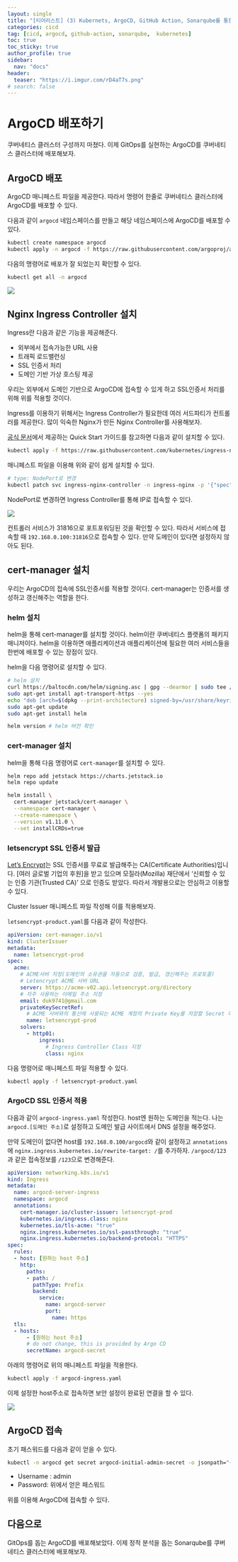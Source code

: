 ```yaml
---
layout: single
title: "[티어리스트] (3) Kubernets, ArgoCD, GitHub Action, Sonarqube를 통한 CICD 구축기"
categories: cicd
tag: [cicd, argocd, github-action, sonarqube,  kubernetes]
toc: true
toc_sticky: true
author_profile: true
sidebar:
  nav: "docs"
header:
  teaser: "https://i.imgur.com/rD4aT7s.png"
# search: false
---
```

# ArgoCD 배포하기

쿠버네티스 클러스터 구성까지 마쳤다. 이제 GitOps를 실현하는 ArgoCD를 쿠버네티스 클러스터에 배포해보자.

## ArgoCD 배포

ArgoCD 매니페스트 파일을 제공한다. 따라서 명령어 한줄로 쿠버네티스 클러스터에 ArgoCD를 배포할 수 있다.

다음과 같이 `argocd` 네임스페이스를 만들고 해당 네임스페이스에 ArgoCD를 배포할 수 있다.

```sh
kubectl create namespace argocd
kubectl apply -n argocd -f https://raw.githubusercontent.com/argoproj/argo-cd/stable/manifests/install.yaml

```

다음의 명령어로 배포가 잘 되었는지 확인할 수 있다.

```sh
kubectl get all -n argocd
```

![](https://i.imgur.com/KyoyReP.png)

## Nginx Ingress Controller 설치

Ingress란 다음과 같은 기능을 제공해준다.

- 외부에서 접속가능한 URL 사용
- 트래픽 로드밸런싱
- SSL 인증서 처리
- 도메인 기반 가상 호스팅 제공

우리는 외부에서 도메인 기반으로 ArgoCD에 접속할 수 있게 하고 SSL인증서 처리를 위해 위를 적용할 것이다.

Ingress를 이용하기 위해서는 Ingress Controller가 필요한데 여러 서드파티가 컨트롤러를 제공한다. 많이 익숙한 Nginx가 만든 Nginx Controller를 사용해보자.

[공식 문서](https://kubernetes.github.io/ingress-nginx/deploy/)에서 제공하는 Quick Start 가이드를 참고하면 다음과 같이 설치할 수 있다.

```sh
kubectl apply -f https://raw.githubusercontent.com/kubernetes/ingress-nginx/controller-v1.10.0/deploy/static/provider/cloud/deploy.yaml
```

매니페스트 파일을 이용해 위와 같이 쉽게 설치할 수 있다.

```sh
# type: NodePort로 변경
kubectl patch svc ingress-nginx-controller -n ingress-nginx -p '{"spec": {"type": "NodePort"}}'
```

NodePort로 변경하면 Ingress Controller를 통해 IP로 접속할 수 있다.

![](https://i.imgur.com/9rhXRtb.png)

컨트롤러 서비스가 31816으로 포트포워딩된 것을 확인할 수 있다. 따라서 서비스에 접속할 때 `192.168.0.100:31816`으로 접속할 수 있다. 만약 도메인이 있다면 설정하지 않아도 된다.

## cert-manager 설치

우리는 ArgoCD의 접속에 SSL인증서를 적용할 것이다. cert-manager는 인증서를 생성하고 갱신해주는 역할을 한다.

### helm 설치

helm을 통해 cert-manager를 설치할 것이다. helm이란 쿠버네티스 플랫폼의 패키지 매니저이다. helm을 이용하면 애플리케이션과 애플리케이션에 필요한 여러 서비스들을 한번에 배포할 수 있는 장점이 있다.

helm을 다음 명령어로 설치할 수 있다.

```sh
# helm 설치
curl https://baltocdn.com/helm/signing.asc | gpg --dearmor | sudo tee /usr/share/keyrings/helm.gpg > /dev/null
sudo apt-get install apt-transport-https --yes
echo "deb [arch=$(dpkg --print-architecture) signed-by=/usr/share/keyrings/helm.gpg] https://baltocdn.com/helm/stable/debian/ all main" | sudo tee /etc/apt/sources.list.d/helm-stable-debian.list
sudo apt-get update
sudo apt-get install helm

helm version # helm 버전 확인
```

### cert-manager 설치

helm을 통해 다음 명령어로 `cert-manager`를 설치할 수 있다.

```sh
helm repo add jetstack https://charts.jetstack.io
helm repo update

helm install \
  cert-manager jetstack/cert-manager \
  --namespace cert-manager \
  --create-namespace \
  --version v1.11.0 \
  --set installCRDs=true
```

### letsencrypt SSL 인증서 발급

[Let’s Encrypt](https://letsencrypt.org/)는 SSL 인증서를 무료로 발급해주는 CA(Certificate Authorities)입니다. [여러 글로벌 기업의 후원]을 받고 있으며 모질라(Mozilla) 재단에서 ‘신뢰할 수 있는 인증 기관(Trusted CA)’ 으로 인증도 받았다. 따라서 개발용으로는 안심하고 이용할 수 있다.

Cluster Issuer 매니페스트 파일 작성해 이를 적용해보자. 

`letsencrypt-product.yaml`를 다음과 같이 작성한다.

```yaml
apiVersion: cert-manager.io/v1
kind: ClusterIssuer
metadata:
  name: letsencrypt-prod
spec:
  acme:
    # ACME서버 지정(도메인의 소유권을 자동으로 검증, 발급, 갱신해주는 프로토콜)
    # Letencrypt ACME 서버 URL
    server: https://acme-v02.api.letsencrypt.org/directory
    # 자주 사용하는 이메일 주소 지정
    email: duk9741@gmail.com
    privateKeySecretRef:
      # ACME 서버와의 통신에 사용되는 ACME 계정의 Private Key를 저장할 Secret 이름
      name: letsencrypt-prod
    solvers:
      - http01:
          ingress:
            # Ingress Controller Class 지정
            class: nginx
```

다음 명령어로 매니페스트 파일 적용할 수 있다.

```sh
kubectl apply -f letsencrypt-product.yaml
```

### ArgoCD SSL 인증서 적용

다음과 같이 `argocd-ingress.yaml` 작성한다. host엔 원하는 도메인을 적는다. 나는 `argocd.[도메인 주소]`로 설정하고 도메인 발급 사이트에서 DNS 설정을 해주었다.

만약 도메인이 없다면 host를 `192.168.0.100/argocd`와 같이 설정하고 `annotations`에
`nginx.ingress.kubernetes.io/rewrite-target: /`를 추가하자. `/argocd/123`과 같은 접속정보를 `/123`으로 변경해준다.

```yaml
apiVersion: networking.k8s.io/v1
kind: Ingress
metadata:
  name: argocd-server-ingress
  namespace: argocd
  annotations:
    cert-manager.io/cluster-issuer: letsencrypt-prod
    kubernetes.io/ingress.class: nginx
    kubernetes.io/tls-acme: "true"
    nginx.ingress.kubernetes.io/ssl-passthrough: "true"
    nginx.ingress.kubernetes.io/backend-protocol: "HTTPS"
spec:
  rules:
  - host: [원하는 host 주소]
    http:
      paths:
      - path: /
        pathType: Prefix
        backend:
          service:
            name: argocd-server
            port:
              name: https
  tls:
  - hosts:
      - [원하는 host 주소]
      # do not change, this is provided by Argo CD
      secretName: argocd-secret
```

아래의 명령어로 위의 매니페스트 파일을 적용한다.

```sh
kubectl apply -f argocd-ingress.yaml
```

이제 설정한 host주소로 접속하면 보안 설정이 완료된 연결을 할 수 있다.

![](https://i.imgur.com/g6LMqT3.png)

## ArgoCD 접속

초기 패스워드를 다음과 같이 얻을 수 있다.

```sh
kubectl -n argocd get secret argocd-initial-admin-secret -o jsonpath="{.data.password}" | base64 -d
```

- Username : admin
- Password: 위에서 얻은 패스워드

위를 이용해 ArgoCD에 접속할 수 있다.

## 다음으로

GitOps를 돕는 ArgoCD를 배포해보았다. 이제 정적 분석을 돕는 Sonarqube를 쿠버네티스 클러스터에 배포해보자.
